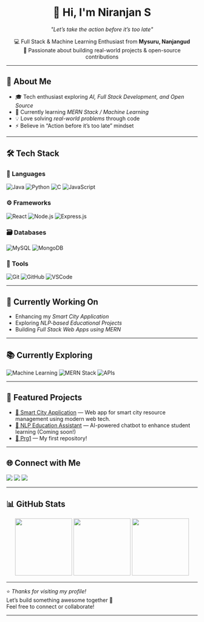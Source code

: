 <h1 align="center">👋 Hi, I'm Niranjan S</h1>
<p align="center"><em>"Let’s take the action before it’s too late"</em></p>

<p align="center">
  💻 Full Stack & Machine Learning Enthusiast from <b>Mysuru, Nanjangud</b>  
  <br>
  🚀 Passionate about building real-world projects & open-source contributions
</p>

---

## 🚀 About Me
- 🎓 Tech enthusiast exploring *AI, Full Stack Development, and Open Source*  
- 🌱 Currently learning *MERN Stack / Machine Learning*  
- 💡 Love solving *real-world problems* through code  
- ⚡ Believe in “Action before it’s too late” mindset  

---

## 🛠 Tech Stack

### 💬 Languages
![Java](https://img.shields.io/badge/Java-ED8B00?style=for-the-badge&logo=openjdk&logoColor=white)
![Python](https://img.shields.io/badge/Python-3776AB?style=for-the-badge&logo=python&logoColor=white)
![C](https://img.shields.io/badge/C-00599C?style=for-the-badge&logo=c&logoColor=white)
![JavaScript](https://img.shields.io/badge/JavaScript-F7DF1E?style=for-the-badge&logo=javascript&logoColor=black)

### ⚙ Frameworks
![React](https://img.shields.io/badge/React-20232A?style=for-the-badge&logo=react&logoColor=61DAFB)
![Node.js](https://img.shields.io/badge/Node.js-339933?style=for-the-badge&logo=node.js&logoColor=white)
![Express.js](https://img.shields.io/badge/Express.js-000000?style=for-the-badge&logo=express&logoColor=white)

### 🗃 Databases
![MySQL](https://img.shields.io/badge/MySQL-005C84?style=for-the-badge&logo=mysql&logoColor=white)
![MongoDB](https://img.shields.io/badge/MongoDB-4EA94B?style=for-the-badge&logo=mongodb&logoColor=white)

### 🧰 Tools
![Git](https://img.shields.io/badge/Git-F05032?style=for-the-badge&logo=git&logoColor=white)
![GitHub](https://img.shields.io/badge/GitHub-181717?style=for-the-badge&logo=github&logoColor=white)
![VSCode](https://img.shields.io/badge/VS%20Code-0078D4?style=for-the-badge&logo=visual-studio-code&logoColor=white)

---

## 🔭 Currently Working On
- Enhancing my *Smart City Application*
- Exploring *NLP-based Educational Projects*
- Building *Full Stack Web Apps using MERN*

---

## 📚 Currently Exploring
![Machine Learning](https://img.shields.io/badge/Machine%20Learning-102230?style=for-the-badge&logo=tensorflow&logoColor=orange)
![MERN Stack](https://img.shields.io/badge/MERN-20232A?style=for-the-badge&logo=react&logoColor=61DAFB)
![APIs](https://img.shields.io/badge/APIs-009688?style=for-the-badge&logo=fastapi&logoColor=white)

---

## 📂 Featured Projects
- [🌆 Smart City Application](https://github.com/Niranjan53/Smart-City-Application-) — Web app for smart city resource management using modern web tech.  
- [🧠 NLP Education Assistant](#) — AI-powered chatbot to enhance student learning (Coming soon!)  
- [🔗 Prg1](https://github.com/Niranjan53/Prg1) — My first repository!  

---

## 🌐 Connect with Me
<p align="left">
  <a href="https://www.linkedin.com/in/niranjan-s-603405304" target="_blank"><img src="https://img.shields.io/badge/LinkedIn-blue?logo=linkedin&logoColor=white" /></a>
  <a href="https://x.com/Niranja62852444?t=s14aIs1eM4I9aNHs5COc3w&s=09" target="_blank"><img src="https://img.shields.io/badge/Twitter-black?logo=x&logoColor=white" /></a>
  <a href="https://www.instagram.com/_niranjan_s___?igsh=Nm14NGdzcXY2ZXE2" target="_blank"><img src="https://img.shields.io/badge/Instagram-purple?logo=instagram&logoColor=white" /></a>
</p>

---

## 📊 GitHub Stats
<p align="center">
  <img src="https://github-readme-stats.vercel.app/api?username=Niranjan53&show_icons=true&theme=tokyonight" height="150" />
  <img src="https://github-readme-streak-stats.herokuapp.com/?user=Niranjan53&theme=tokyonight" height="150" />
  <img src="https://github-readme-stats.vercel.app/api/top-langs/?username=Niranjan53&layout=compact&theme=tokyonight" height="150" />
</p>

---

⭐ *Thanks for visiting my profile!*  
Let’s build something awesome together 🚀  
Feel free to connect or collaborate!

---
